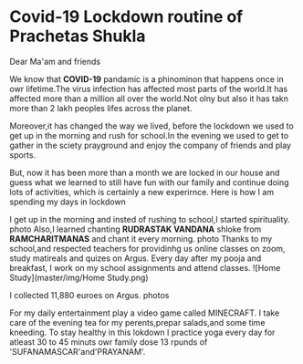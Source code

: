 # Covid-19 Lockdown routine of Prachetas Shukla

Dear Ma'am and friends

We know that **COVID-19** pandamic is a phinominon that happens once in owr lifetime.The virus infection has affected most parts of the world.It has affected more than a million all over the world.Not olny but also it has takn more than 2 lakh peoples lifes across the planet.

Moreover,it has changed the way we lived, before the lockdown we used to get up in the morning and rush for school.In the evening we used to get to gather in the sciety prayground and enjoy the company of friends and play sports.

But, now it has been more than a month we are locked in our house and guess what we learned to still have fun with our family and continue doing lots of activities, which is certainly a new experirnce. Here is how I am spending my days in lockdown

I get up in the morning and insted of rushing to school,I started spirituality.
photo
Also,I learned chanting **RUDRASTAK VANDANA** shloke from **RAMCHARITMANAS** and chant it every morning.
photo
Thanks to my school,and respected teachers for providinhg us online classes on zoom, study matireals and quizes on Argus. Every day after my pooja and breakfast, I work on my school assignments and attend classes.
![Home Study](master/img/Home Study.png)

I collected 11,880 euroes on Argus.
photos

For my daily entertainment play a video game called MINECRAFT.
I take care of the evening tea for my perents,prepar salads,and some time kneeding.
To stay healthy in this lokdown I practice yoga every day for atleast 30 to 45 minuts owr family dose 13 rpunds of 'SUFANAMASCAR'and'PRAYANAM'.
